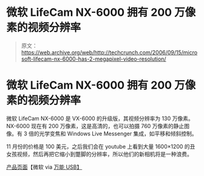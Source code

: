 # 微软 LifeCam NX-6000 拥有 200 万像素的视频分辨率

> 原文：<https://web.archive.org/web/http://techcrunch.com/2006/09/15/microsoft-lifecam-nx-6000-has-2-megapixel-video-resolution/>

# 微软 LifeCam NX-6000 拥有 200 万像素的视频分辨率

微软 LifeCam NX-6000 是 VX-6000 的升级版，其视频分辨率为 130 万像素。NX-6000 现在有 200 万像素，这是高清的，也可以拍摄 760 万像素的静止图像。有 3 倍的光学变焦和 Windows Live Messenger 集成，如平移和倾斜控制。

11 月份的价格是 100 美元，之后我们会在 youtube 上看到大量 1600×1200 的丑女孩视频，然后再把它缩小到蹩脚的分辨率，所以他们的新相机将是一种浪费。

[产品页面](https://web.archive.org/web/20211206203500/http://www.microsoft.com/hardware/digitalcommunication/productdetails.aspx?pid=005#image_movie)【微软 via [万能 USB】](https://web.archive.org/web/20211206203500/http://www.everythingusb.com/microsoft_lifecam_nx-6000.html)